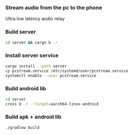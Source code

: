 ### Stream audio from the pc to the phone
Ultra low latency audio relay

### Build server
```bash
cd server && cargo b -r
```

### Install server service
```bash
cargo install --path server
cp pcstream.service /etc/systemd/user/pcstream.service
systemctl enable --user pcstream.service
```

### Build android lib
```bash
cd server
cross b -r --target=aarch64-linux-android
```

### Build apk + android lib
```bash
./gradlew build
```
